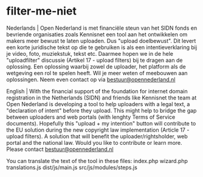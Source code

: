 # filter-me-niet


Nederlands | Open Nederland is met financiële steun van het SIDN fonds en bevriende organisaties zoals Kennisnet een tool aan het ontwikkelen om makers meer bewust te laten uploaden. Dus "upload doelbewust". Dit levert een korte juridische tekst op die te gebruiken is als een intentieverklaring bij je video, foto, muziekstuk, tekst etc. Daarmee hopen we in de hele "uploadfilter" discussie (Artikel 17 - upload filters) bij te dragen aan de oplossing. Een oplossing waarbij zowel de uploader, het platform als de wetgeving een rol te spelen heeft. Wil je meer weten of meebouwen aan oplossingen. Neem even contact op via bestuur@opennederland.nl 


English | With the financial support of the foundation for internet domain registration in the Netherlands (SIDN) and friends like Kennisnet the team at Open Nederland is developing a tool to help uploaders with a legal text, a "declaration of intent" before they upload. This might help to bridge the gap between uploaders and web portals (with lenghty Terms of Service documents). Hopefully this "upload + my intention" button will contribute to the EU solution during the new copyright law implementation (Article 17 - upload filters). A solution that will benefit the uploader/rightsholder, web portal and the national law. Would you like to contribute or learn more. Please contact bestuur@opennederland.nl

You can translate the text of the tool in these files:
index.php
wizard.php
translations.js
dist/js/main.js
src/js/modules/steps.js
